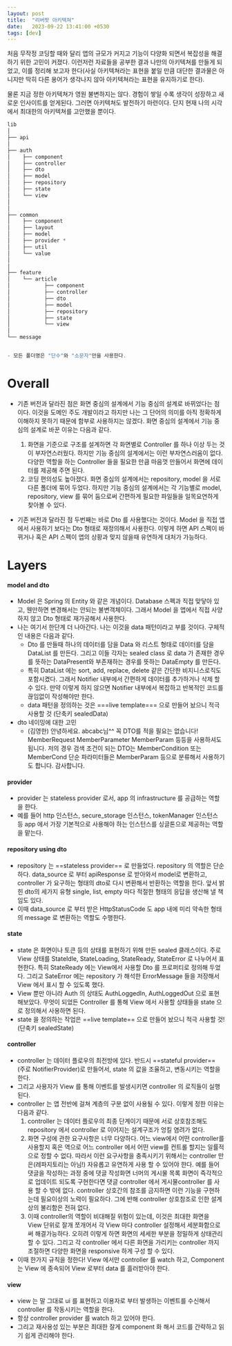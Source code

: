 ```yaml
---
layout: post
title:  "리버팟 아키텍쳐"
date:   2023-09-22 13:41:00 +0530
tags: [dev]
---
```


처음 무작정 코딩할 때와 달리 앱의 규모가 커지고 기능이 다양화 되면서 복잡성을 해결하기 위한 고민이 커졌다. 이런저런 자료들을 공부한 결과 나만의 아키텍쳐를 만들게 되었고, 이를 정리해 보고자 한다(사실 아키텍쳐라는 표현을 붙일 만큼 대단한 결과물은 아니지만 딱히 다른 용어가 생각나지 않아 아키텍쳐라는 표현을 유지하기로 한다).

물론 지금 정한 아키텍쳐가 영원 불변하지는 않다. 경험이 쌓일 수록 생각이 성장하고 새로운 인사이트를 얻게된다. 그러면 아키텍쳐도 발전하기 마련이다. 단지 현재 나의 시각에서 최대한의 아키텍쳐를 고안했을 뿐이다.


```dart
lib
│
├── api
│
├── auth
│    ├── component 
│    ├── controller 
│    ├── dto
│    ├── model
│    ├── repository
│    ├── state
│    └── view
│
│
├── common
│    ├── component
│    ├── layout
│    ├── model
│    ├── provider *
│    ├── util
│    └── value
│
│
├── feature
│    └── article
│           ├── component
│           ├── controller
│           ├── dto
│           ├── model
│           ├── repository
│           ├── state
│           └── view
│
└── message


- 모든 폴더명은 "단수"와 "소문자"만을 사용한다.
```



# Overall

- 기존 버전과 달라진 점은 화면 중심의 설계에서 기능 중심의 설계로 바뀌었다는 점이다. 이것을 도메인 주도 개발이라고 하지만 나는 그 단어의 의미를 아직 정확하게 이해하지 못하기 때문에 함부로 사용하지는 않겠다.  화면 중심의 설계에서 기능 중심의 설계로 바꾼 이유는 다음과 같다.
	1. 화면을 기준으로 구조를 설계하면 각 화면별로 Controller 를 하나 이상 두는 것이 부자연스러웠다. 하지만 기능 중심의 설계에서는 이런 부자연스러움이 없다. 다양한 역할을 하는 Controller 들을 필요한 만큼 마음껏 만들어서 화면에 데이터를 제공해 주면 된다.
	2. 코딩 편의성도 높아졌다. 화면 중심의 설계에서는 repository, model 을 서로 다른 폴더에 묶어 두었다. 하지만 기능 중심의 설계에서는 각 기능별로 model, repository, view 를 묶어 둠으로써 간편하게 필요한 파일들을 일목요연하게 찾아볼 수 있다.

- 기존 버전과 달라진 점 두번째는 바로 Dto 를 사용했다는 것이다. Model 을 직접 앱에서 사용하기 보다는 Dto 형태로 재정의해서 사용한다. 이렇게 하면 API 스펙이 바뀌거나 혹은 API 스펙이 앱의 상황과 맞지 않을때 유연하게 대처가 가능하다.



# Layers



#### model and dto

- Model 은 Spring 의 Entity 와 같은 개념이다. Database 스펙과 직접 맞닿아 있고, 웬만하면 변경해서는 안되는 불변객체이다.  그래서 Model 을 앱에서 직접 사양하지 않고 Dto 형태로 재가공해서 사용한다.
- 나는 여기서 한단계 더 나아간다. 나는 이것을 data 패턴이라고 부를 것이다. 구체적인 내용은 다음과 같다.
	- Dto 를 만들때 하나의 데이터를 담을 Data 와 리스트 형태로 데이터를 담을 DataList 를 만든다. 그리고 이들 각자는 sealed class 로 data 가 존재한 경우를 뜻하는 DataPresent와 부존재하는 경우를 뜻하는 DataEmpty 를 만든다.
	- 특히 DataList 에는 sort, add, replace, delete 같은 간단한 비지니스로직도 포함시켰다. 그래서 Notifier 내부에서 간편하게 데이터를 추가하거나 삭제 할 수 있다. 만약 이렇게 하지 않으면 Notifier 내부에서 복잡하고 반복적인 코드를 끊임없이 작성해야만 한다.
	- data 패턴을 정의하는 것은 ===live template=== 으로 만들어 놨으니 적극 사용할 것 (단축키 sealedData)
- dto 네이밍에 대한 고민
	- (김영한) 안녕하세요. abcabc님^^ 꼭 DTO를 적을 필요는 없습니다! MemberRequest MemberParameter MemberParam 등등을 사용하셔도 됩니다. 저의 경우 검색 조건이 되는 DTO는 MemberCondition 또는 MemberCond 단순 파라미터들은 MemberParam 등으로 분류해서 사용하기도 합니다. 감사합니다.



#### provider

- provider 는 stateless provider 로서, app 의 infrastructure 를 공급하는 역할을 한다.
- 예를 들어 http 인스턴스, secure_storage 인스턴스, tokenManager 인스턴스 등 app 에서 가장 기본적으로 사용해야 하는 인스턴스를 싱글톤으로 제공하는 역할을 맡는다.



#### repository using dto

- repository 는 ==stateless provider== 로 만들었다. repository 의 역할은 단순하다. data_source 로 부터 apiResponse 로 받아와서 model로 변환하고, controller 가 요구하는 형태의 dto로 다시 변환해서 반환하는 역할을 한다. 앞서 밝힌 dto의 세가지 유형 single, list, empty 마다 적절한 형태의 응답을 생산해 낼 책임도 있다.
- 이때 data_source 로 부터 받은 HttpStatusCode 도 app 내에 미리 약속한 형태의 message 로 변환하는 역할도 수행한다. 



#### state

- state 은 화면이나 토큰 등의 상태를 표현하기 위해 만든 sealed 클래스이다. 주로 View 상태를 StateIdle, StateLoading, StateReady, StateError 로 나누어서 표현한다. 특히 StateReady 에는 View에서 사용할 Dto 를 프로퍼티로 정의해 두었다. 그리고 SateError 에는 repository 가 해석한 ErrorMessage 들을 저장해서 View 에서 표시 할 수 있도록 했다.
- View 뿐만 아니라 Auth 의 상태도 AuthLoggedIn, AuthLoggedOut 으로 표현해보았다. 무엇이 되었든 Controller 를 통해 View 에서 사용할 상태들을 state 으로 정의해서 사용하면 된다.
- state 을 정의하는 작업은 ==live template== 으로 만들어 놨으니 적극 사용할 것!  (단축키 sealedState)



#### controller

- controller 는 데이터 플로우의 최전방에 있다. 반드시 ==stateful provider== (주로 NotifierProvider)로 만들어서, state 의 값을 조율하고, 변동시키는 역할을 한다. 
- 그리고 사용자가 View 를 통해 이벤트를 발생시키면 controller 의 로직들이 실행된다.
- controller 는 앱 전반에 걸쳐 계층의 구분 없이 사용될 수 있다. 이렇게 정한 이유는 다음과 같다.
	1. controller 는 데이터 플로우의 최종 단계이기 때문에 서로 상호참조해도 repository 에서 controller 로 이어지는 설계구조가 엉킬 염려가 없다.
	2. 화면 구성에 관한 요구사항은 너무 다양하다. 어느 view에서 어떤 controller를 사용할지 혹은 역으로 어느 controller 에서 어떤 view를 컨트롤 할지는 일률적으로 정할 수 없다. 따라서 이런 요구사항을 충족시키기 위해서는 controller 만은(레파지토리는 아님!) 자유롭고 유연하게 사용 할 수 있어야 한다. 예를 들어 댓글을 작성하는 과정 중에 댓글 작성화면 너머의 게시물 목록 화면이 즉각적으로 업데이트 되도록 구현한다면 댓글 controller 에서 게시물controller 를  사용 할 수 밖에 없다. controller 상호간의 참조를 금지하면 이런 기능을 구현하는데 필요이상의 노력이 필요하다. 그에 반해 controller 상호참조로 인한 설계상의 불리함은 전혀 없다.
	3. 이때 controller의 역할이 비대해질 위험이 있는데, 이것은 최대한 화면을 View 단위로 잘개 쪼개어서 각 View 마다 controller 설정해서 세분화함으로써 해결가능하다. 오히려 이렇게 하면 화면의 세세한 부분을 정밀하게 상태관리 할 수 있다. 그리고 각 controller 에서 다른 화면을 가리키는 controller 까지 조절하면 다양한 화면을 responsive 하게 구성 할 수 있다.
- 이때 한가지 규칙을 정한다! View 에서만 controller 를 watch 하고, Component 는 View 에 종속되어 View 로부터 data 를 흘러받아야 한다.



#### view

- view 는 말 그대로 ui 를 표현하고 이용자로 부터 발생하는 이벤트를 수신해서 controller 를 작동시키는 역할을 한다.
- 항상 controller provider 를 watch 하고 있어야 한다.
- 그리고 재사용성 있는 부분은 최대한 잘게 component 화 해서 코드를 간략하고 읽기 쉽게 관리해야 한다.
